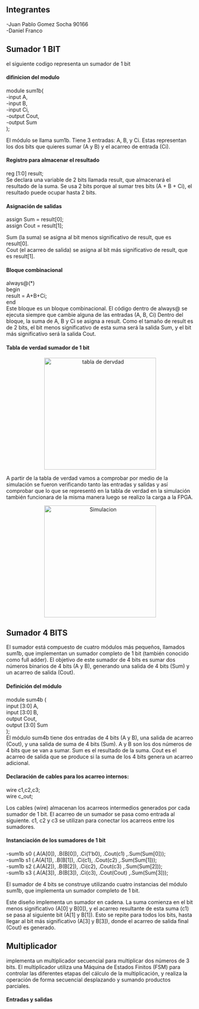 ## Integrantes
-Juan Pablo Gomez Socha 90166                                       
-Daniel Franco 

## Sumador 1 BIT 
el siguiente codigo representa un sumador de 1 bit
#### difinicion del modulo 
module sum1b(              
        -input A,      
        -input B,     
        -input Ci,   
        -output Cout,  
        -output Sum    
    );

El módulo se llama sum1b.
Tiene 3 entradas: A, B, y Ci. Estas representan los dos bits que quieres sumar (A y B) y el acarreo de entrada (Ci).
#### Registro para almacenar el resultado
reg [1:0] result;     
Se declara una variable de 2 bits llamada result, que almacenará el resultado de la suma. Se usa 2 bits porque al sumar tres bits (A + B + Ci), el resultado puede ocupar hasta 2 bits.

#### Asignación de salidas
assign Sum = result[0];   
assign Cout = result[1];

Sum (la suma) se asigna al bit menos significativo de result, que es result[0].               
Cout (el acarreo de salida) se asigna al bit más significativo de result, que es result[1].

#### Bloque combinacional

always@(*)                              
begin   
result = A+B+Ci;   
    end   
 Este bloque es un bloque combinacional. El código dentro de always@ se ejecuta siempre que cambie alguna de las entradas (A, B, Ci) Dentro del bloque, la suma de A, B y Ci se asigna a result. Como el tamaño de result es de 2 bits, el bit menos significativo de esta suma será la salida Sum, y el bit más significativo será la salida Cout. 

 #### Tabla de verdad sumador de 1 bit    
<p align="center">
 <img src="../IMAGENES/tabdever.png" alt="tabla de dervdad" width=300 >
</p>
A partir de la tabla de verdad vamos a comprobar por medio de la simulación se fueron verificando tanto las entradas y salidas y así comprobar que lo que se representó en la tabla de verdad en la simulación también funcionara de la misma manera luego se realizo la carga a la FPGA.
<p align="center">
 <img src="../IMAGENES/simu.png" alt="Simulacion" width=300 >
</p>

## Sumador 4 BITS 
 El sumador está compuesto de cuatro módulos más pequeños, llamados sum1b, que implementan un sumador completo de 1 bit (también conocido como full adder). El objetivo de este sumador de 4 bits es sumar dos números binarios de 4 bits (A y B), generando una salida de 4 bits (Sum) y un acarreo de salida (Cout).
 #### Definición del módulo
 module sum4b (   
        input  [3:0] A,    
        input  [3:0] B,   
        output Cout,      
        output [3:0] Sum    
    );   
El módulo sum4b tiene dos entradas de 4 bits (A y B), una salida de acarreo (Cout), y una salida de suma de 4 bits (Sum).
A y B son los dos números de 4 bits que se van a sumar.
Sum es el resultado de la suma.
Cout es el acarreo de salida que se produce si la suma de los 4 bits genera un acarreo adicional.
#### Declaración de cables para los acarreo internos:
  wire c1,c2,c3;  
  wire c_out; 

Los cables (wire) almacenan los acarreos intermedios generados por cada sumador de 1 bit. El acarreo de un sumador se pasa como entrada al siguiente.
c1, c2 y c3 se utilizan para conectar los acarreos entre los sumadores.
#### Instanciación de los sumadores de 1 bit


  -sum1b s0 (.A(A[0]), .B(B[0]), .Ci(1'b0),  .Cout(c1) ,.Sum(Sum[0]));   
  -sum1b s1 (.A(A[1]), .B(B[1]), .Ci(c1), .Cout(c2) ,.Sum(Sum[1]));  
  -sum1b s2 (.A(A[2]), .B(B[2]), .Ci(c2), .Cout(c3) ,.Sum(Sum[2]));  
  -sum1b s3 (.A(A[3]), .B(B[3]), .Ci(c3), .Cout(Cout) ,.Sum(Sum[3]));     

El sumador de 4 bits se construye utilizando cuatro instancias del módulo sum1b, que implementa un sumador completo de 1 bit.           

Este diseño implementa un sumador en cadena. La suma comienza en el bit menos significativo (A[0] y B[0]), y el acarreo resultante de esta suma (c1) se pasa al siguiente bit (A[1] y B[1]). Esto se repite para todos los bits, hasta llegar al bit más significativo (A[3] y B[3]), donde el acarreo de salida final (Cout) es generado.
## Multiplicador
 implementa un multiplicador secuencial para multiplicar dos números de 3 bits. El multiplicador utiliza una Máquina de Estados Finitos (FSM) para controlar las diferentes etapas del cálculo de la multiplicación, y realiza la operación de forma secuencial desplazando y sumando productos parciales.

 #### Entradas y salidas

